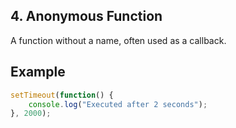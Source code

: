 ## 4. Anonymous Function
A function without a name, often used as a callback.

## Example
```js
setTimeout(function() {
    console.log("Executed after 2 seconds");
}, 2000);
```
